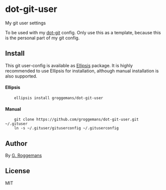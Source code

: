 # dot-git-user
My git user settings

To be used with my [dot-git][dot-git] config. Only use this as a template,
because this is the personal part of my git config.

## Install
This git user-config is available as [Ellipsis][Ellipsis] package. It is highly
recommended to use Ellipsis for installation, although manual installation is
also supported.

#### Ellipsis
``` shell
    ellipsis install groggemans/dot-git-user
```

#### Manual
```shell
    git clone https://github.com/groggemans/dot-git-user.git ~/.gituser
    ln -s ~/.gituser/gituserconfig ~/.gituserconfig
```

## Author
By [G. Roggemans][groggemans]

## License
MIT

[dot-git]:              https://github.com/groggemans/dot-git
[Ellipsis]:             https://github.com/ellipsis/ellipsis
[groggemans]:           https://github.com/groggemans
